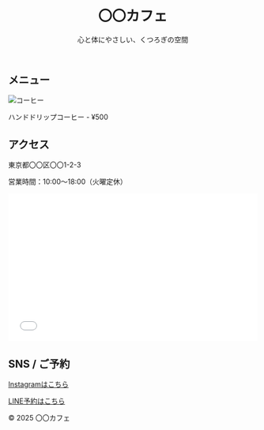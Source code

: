 <!DOCTYPE html>
<html lang="ja">
<head>
  <meta charset="UTF-8">
  <meta name="viewport" content="width=device-width, initial-scale=1.0">
  <title>〇〇カフェ｜公式サイト</title>
  <link rel="stylesheet" href="style.css">
</head>
<body>
  <header>
    <h1>〇〇カフェ</h1>
    <p>心と体にやさしい、くつろぎの空間</p>
  </header>

  <section class="menu">
    <h2>メニュー</h2>
    <div class="menu-item">
      <img src="coffee.jpg" alt="コーヒー">
      <p>ハンドドリップコーヒー - ¥500</p>
    </div>
    <!-- 他のメニューもここに追加 -->
  </section>

  <section class="access">
    <h2>アクセス</h2>
    <p>東京都〇〇区〇〇1-2-3</p>
    <p>営業時間：10:00～18:00（火曜定休）</p>
    <iframe src="ここにGoogleマップのURL" width="100%" height="300" style="border:0;" allowfullscreen></iframe>
  </section>

  <section class="sns">
    <h2>SNS / ご予約</h2>
    <p><a href="https://instagram.com/〇〇">Instagramはこちら</a></p>
    <p><a href="https://lin.ee/〇〇">LINE予約はこちら</a></p>
  </section>

  <footer>
    <p>&copy; 2025 〇〇カフェ</p>
  </footer>
</body>
</html>
